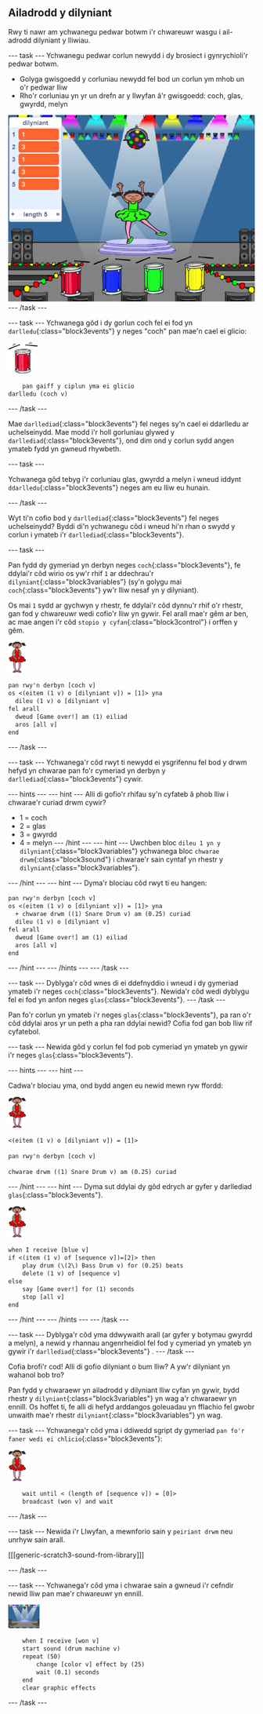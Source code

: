 ## Ailadrodd y dilyniant

Rwy ti nawr am ychwanegu pedwar botwm i'r chwareuwr wasgu i ail-adrodd dilyniant y lliwiau.

\--- task \--- Ychwanegu pedwar corlun newydd i dy brosiect i gynrychioli'r pedwar botwm.

+ Golyga gwisgoedd y corluniau newydd fel bod un corlun ym mhob un o'r pedwar lliw
+ Rho'r corluniau yn yr un drefn ar y llwyfan â'r gwisgoedd: coch, glas, gwyrdd, melyn

![sgrinlun](images/colour-drums.png) \--- /task \---

\--- task \--- Ychwanega gôd i dy gorlun coch fel ei fod yn `darlledu`{:class="block3events"} y neges "coch" pan mae'n cael ei glicio:

![drwm coch](images/red_drum.png)

```blocks3
    pan gaiff y ciplun yma ei glicio
darlledu (coch v)
```

\--- /task \---

Mae `darllediad`{:class="block3events"} fel neges sy'n cael ei ddarlledu ar uchelseinydd. Mae modd i'r holl gorluniau glywed y `darllediad`{:class="block3events"}, ond dim ond y corlun sydd angen ymateb fydd yn gwneud rhywbeth.

\--- task \---

Ychwanega gôd tebyg i'r corluniau glas, gwyrdd a melyn i wneud iddynt `ddarlledu`{:class="block3events"} neges am eu lliw eu hunain.

\--- /task \---

Wyt ti'n cofio bod y `darllediad`{:class="block3events"} fel neges uchelseinydd? Byddi di'n ychwanegu côd i wneud hi'n rhan o swydd y corlun i ymateb i'r `darllediad`{:class="block3events"}.

\--- task \---

Pan fydd dy gymeriad yn derbyn neges `coch`{:class="block3events"}, fe ddylai'r côd wirio os yw'r rhif `1` ar ddechrau'r `dilyniant`{:class="block3variables"} (sy'n golygu mai `coch`{:class="block3events"} yw'r lliw nesaf yn y dilyniant).

Os mai `1` sydd ar gychwyn y rhestr, fe ddylai'r côd dynnu'r rhif o'r rhestr, gan fod y chwareuwr wedi cofio'r lliw yn gywir. Fel arall mae'r gêm ar ben, ac mae angen i'r côd `stopio y cyfan`{:class="block3control"} i orffen y gêm.

![ballerina](images/ballerina.png)

```blocks3
pan rwy'n derbyn [coch v]
os <(eitem (1 v) o [dilyniant v]) = [1]> yna 
  dileu (1 v) o [dilyniant v]
fel arall 
  dweud [Game over!] am (1) eiliad
  aros [all v]
end
```

\--- /task \---

\--- task \--- Ychwanega'r côd rwyt ti newydd ei ysgrifennu fel bod y drwm hefyd yn chwarae pan fo'r cymeriad yn derbyn y `darllediad`{:class="block3events"} cywir.

\--- hints \--- \--- hint \--- Alli di gofio'r rhifau sy'n cyfateb â phob lliw i chwarae'r curiad drwm cywir?

+ 1 = coch
+ 2 = glas
+ 3 = gwyrdd
+ 4 = melyn \--- /hint \--- \--- hint \--- Uwchben bloc `dileu 1 yn y dilyniant`{:class="block3variables"} ychwanega bloc `chwarae drwm`{:class="block3sound"} i chwarae'r sain cyntaf yn rhestr y `dilyniant`{:class="block3variables"}.

\--- /hint \--- \--- hint \--- Dyma'r blociau côd rwyt ti eu hangen:

```blocks3
pan rwy'n derbyn [coch v]
os <(eitem (1 v) o [dilyniant v]) = [1]> yna 
  + chwarae drwm ((1) Snare Drum v) am (0.25) curiad
  dileu (1 v) o [dilyniant v]
fel arall 
  dweud [Game over!] am (1) eiliad
  aros [all v]
end

```

\--- /hint \--- \--- /hints \--- \--- /task \---

\--- task \--- Dyblyga'r côd wnes di ei ddefnyddio i wneud i dy gymeriad ymateb i'r neges `coch`{:class="block3events"}. Newida'r côd wedi dyblygu fel ei fod yn anfon neges `glas`{:class="block3events"}. \--- /task \---

Pan fo'r corlun yn ymateb i'r neges `glas`{:class="block3events"}, pa ran o'r côd ddylai aros yr un peth a pha ran ddylai newid? Cofia fod gan bob lliw rif cyfatebol.

\--- task \--- Newida gôd y corlun fel fod pob cymeriad yn ymateb yn gywir i'r neges `glas`{:class="block3events"}.

\--- hints \--- \--- hint \---

Cadwa'r blociau yma, ond bydd angen eu newid mewn ryw ffordd:

![ballerina](images/ballerina.png)

```blocks3
<(eitem (1 v) o [dilyniant v]) = [1]>

pan rwy'n derbyn [coch v]

chwarae drwm ((1) Snare Drum v) am (0.25) curiad
```

\--- /hint \--- \--- hint \--- Dyma sut ddylai dy gôd edrych ar gyfer y darllediad `glas`{:class="block3events"}.

![ballerina](images/ballerina.png)

```blocks3
when I receive [blue v]
if <(item (1 v) of [sequence v])=[2]> then
    play drum (\(2\) Bass Drum v) for (0.25) beats
    delete (1 v) of [sequence v]
else
    say [Game over!] for (1) seconds
    stop [all v]
end
```

\--- /hint \--- \--- /hints \--- \--- /task \---

\--- task \--- Dyblyga'r côd yma ddwywaith arall (ar gyfer y botymau gwyrdd a melyn), a newid y rhannau angenrheidiol fel fod y cymeriad yn ymateb yn gywir i'r `darllediad`{:class="block3events"} . \--- /task \---

Cofia brofi'r cod! Alli di gofio dilyniant o bum lliw? A yw'r dilyniant yn wahanol bob tro?

Pan fydd y chwaraewr yn ailadrodd y dilyniant lliw cyfan yn gywir, bydd rhestr y `dilyniant`{:class="block3variables"} yn wag a'r chwaraewr yn ennill. Os hoffet ti, fe alli di hefyd arddangos goleuadau yn fflachio fel gwobr unwaith mae'r rhestr `dilyniant`{:class="block3variables"} yn wag.

\--- task \--- Ychwanega'r côd yma i ddiwedd sgript dy gymeriad `pan fo'r faner wedi ei chlicio`{:class="block3events"}:

![ballerina](images/ballerina.png)

```blocks3
    wait until < (length of [sequence v]) = [0]>
    broadcast (won v) and wait
```

\--- /task \---

\--- task \--- Newida i'r Llwyfan, a mewnforio sain y `peiriant drwm` neu unrhyw sain arall.

[[[generic-scratch3-sound-from-library]]]

\--- /task \---

\--- task \--- Ychwanega'r côd yma i chwarae sain a gwneud i'r cefndir newid lliw pan mae'r chwareuwr yn ennill.

![ballerina](images/stage.png)

```blocks3
    when I receive [won v]
    start sound (drum machine v)
    repeat (50)
        change [color v] effect by (25)
        wait (0.1) seconds
    end
    clear graphic effects
```

\--- /task \---